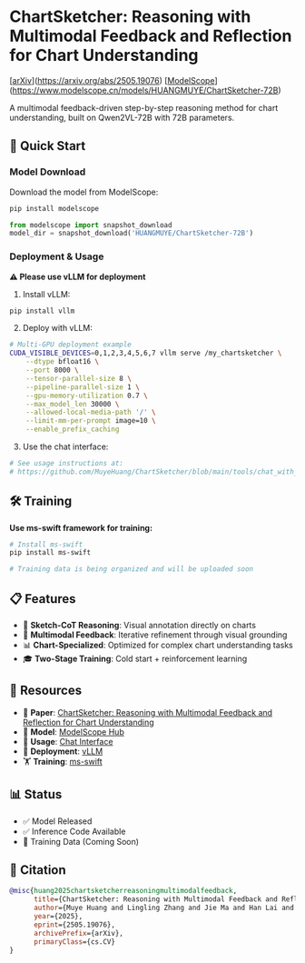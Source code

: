 # ChartSketcher: Reasoning with Multimodal Feedback and Reflection for Chart Understanding

[[arXiv](https://img.shields.io/badge/arXiv-2505.19076-b31b1b.svg)](https://arxiv.org/abs/2505.19076)
[[ModelScope](https://img.shields.io/badge/ModelScope-ChartSketcher--72B-blue)](https://www.modelscope.cn/models/HUANGMUYE/ChartSketcher-72B)

A multimodal feedback-driven step-by-step reasoning method for chart understanding, built on Qwen2VL-72B with 72B parameters.

## 🚀 Quick Start

### Model Download
Download the model from ModelScope:
```bash
pip install modelscope
```

```python
from modelscope import snapshot_download
model_dir = snapshot_download('HUANGMUYE/ChartSketcher-72B')
```

### Deployment & Usage

**⚠️ Please use vLLM for deployment**

1. Install vLLM:
```bash
pip install vllm
```

2. Deploy with vLLM:
```bash
# Multi-GPU deployment example
CUDA_VISIBLE_DEVICES=0,1,2,3,4,5,6,7 vllm serve /my_chartsketcher \
    --dtype bfloat16 \
    --port 8000 \
    --tensor-parallel-size 8 \
    --pipeline-parallel-size 1 \
    --gpu-memory-utilization 0.7 \
    --max_model_len 30000 \
    --allowed-local-media-path '/' \
    --limit-mm-per-prompt image=10 \
    --enable_prefix_caching
```

3. Use the chat interface:
```bash
# See usage instructions at:
# https://github.com/MuyeHuang/ChartSketcher/blob/main/tools/chat_with_ChartSketcher.py
```

## 🛠️ Training

**Use ms-swift framework for training:**

```bash
# Install ms-swift
pip install ms-swift

# Training data is being organized and will be uploaded soon
```

## 📋 Features

- 🎯 **Sketch-CoT Reasoning**: Visual annotation directly on charts
- 🔄 **Multimodal Feedback**: Iterative refinement through visual grounding
- 📊 **Chart-Specialized**: Optimized for complex chart understanding tasks
- 🎓 **Two-Stage Training**: Cold start + reinforcement learning

## 🔗 Resources

- 📄 **Paper**: [ChartSketcher: Reasoning with Multimodal Feedback and Reflection for Chart Understanding](https://arxiv.org/abs/2505.19076)
- 🤖 **Model**: [ModelScope Hub](https://www.modelscope.cn/models/HUANGMUYE/ChartSketcher-72B)
- 🔧 **Usage**: [Chat Interface](https://github.com/MuyeHuang/ChartSketcher/blob/main/tools/chat_with_ChartSketcher.py)
- 🚀 **Deployment**: [vLLM](https://github.com/vllm-project/vllm)
- 🏋️ **Training**: [ms-swift](https://github.com/modelscope/ms-swift)

## 📊 Status

- ✅ Model Released
- ✅ Inference Code Available  
- 🔄 Training Data (Coming Soon)

## 📖 Citation

```bibtex
@misc{huang2025chartsketcherreasoningmultimodalfeedback,
      title={ChartSketcher: Reasoning with Multimodal Feedback and Reflection for Chart Understanding}, 
      author={Muye Huang and Lingling Zhang and Jie Ma and Han Lai and Fangzhi Xu and Yifei Li and Wenjun Wu and Yaqiang Wu and Jun Liu},
      year={2025},
      eprint={2505.19076},
      archivePrefix={arXiv},
      primaryClass={cs.CV}
}
```

